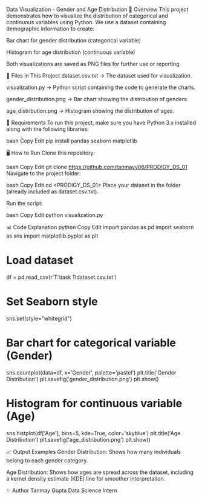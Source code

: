 Data Visualization - Gender and Age Distribution
📌 Overview
This project demonstrates how to visualize the distribution of categorical and continuous variables using Python.
We use a dataset containing demographic information to create:

Bar chart for gender distribution (categorical variable)

Histogram for age distribution (continuous variable)

Both visualizations are saved as PNG files for further use or reporting.

📂 Files in This Project
dataset.csv.txt → The dataset used for visualization.

visualization.py → Python script containing the code to generate the charts.

gender_distribution.png → Bar chart showing the distribution of genders.

age_distribution.png → Histogram showing the distribution of ages.

📜 Requirements
To run this project, make sure you have Python 3.x installed along with the following libraries:

bash
Copy
Edit
pip install pandas seaborn matplotlib

🖥️ How to Run
Clone this repository:

bash
Copy
Edit
git clone https://github.com/tanmayy06/PRODIGY_DS_01
Navigate to the project folder:

bash
Copy
Edit
cd <PRODIGY_DS_01>
Place your dataset in the folder (already included as dataset.csv.txt).

Run the script:

bash
Copy
Edit
python visualization.py

📊 Code Explanation
python
Copy
Edit
import pandas as pd
import seaborn as sns
import matplotlib.pyplot as plt

# Load dataset
df = pd.read_csv(r'T:\task 1\dataset.csv.txt')

# Set Seaborn style
sns.set(style="whitegrid")

# Bar chart for categorical variable (Gender)
sns.countplot(data=df, x='Gender', palette='pastel')
plt.title('Gender Distribution')
plt.savefig('gender_distribution.png')
plt.show()

# Histogram for continuous variable (Age)
sns.histplot(df['Age'], bins=5, kde=True, color='skyblue')
plt.title('Age Distribution')
plt.savefig('age_distribution.png')
plt.show()

📈 Output Examples
Gender Distribution: Shows how many individuals belong to each gender category.

Age Distribution: Shows how ages are spread across the dataset, including a kernel density estimate (KDE) line for smoother interpretation.

✨ Author
Tanmay Gupta
Data Science Intern
